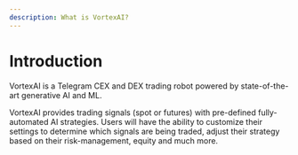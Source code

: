 ```yaml
---
description: What is VortexAI?
---
```


# Introduction

VortexAI is a Telegram CEX and DEX trading robot powered by state-of-the-art generative AI and ML.

VortexAI provides trading signals (spot or futures) with pre-defined fully-automated AI strategies. Users will have the ability to customize their settings to determine which signals are being traded, adjust their strategy based on their risk-management, equity and much more.
